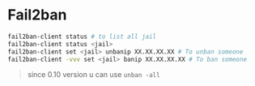 # Fail2ban

```bash
fail2ban-client status # to list all jail
fail2ban-client status <jail>
fail2ban-client set <jail> unbanip XX.XX.XX.XX # To unban someone
fail2ban-client -vvv set <jail> banip XX.XX.XX.XX # To ban someone
```

>since 0.10 version u can use `unban -all`

